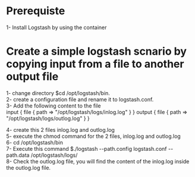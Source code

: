# Prerequiste
1- Install Logstash by using the container 


# Create a simple logstash scnario by copying input from a file to another output file 
1- change directory $cd /opt/logstash/bin.<br>
2- create a configuration file and rename it to logstash.conf.<br>
3- Add the following content to the file <br>
    input {
   file {
      path => "/opt/logstash/logs/inlog.log"
   }
}
output {
   file {
      path => "/opt/logstash/logs/outlog.log"
   }
}

4- create this 2 files inlog.log and outlog.log <br>
5- execute the chmod command for the 2 files, inlog.log and outlog.log <br>
6- cd /opt/logstash/bin <br>
7- Execute this command $./logstash --path.config logstash.conf --path.data /opt/logstash/logs/ <br>
8- Check the outlog.log file, you will find the content of the inlog.log inside the outlog.log file.
